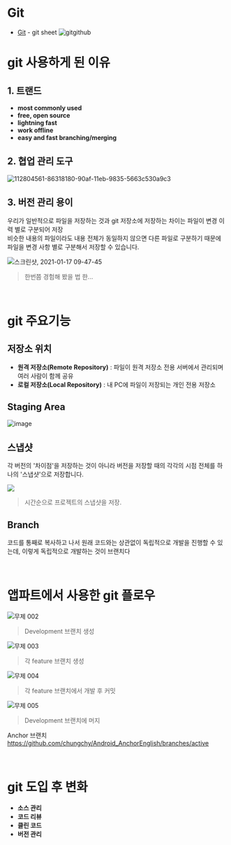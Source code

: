 # Git
* [Git](Git.md) - git sheet
![gitgithub](https://user-images.githubusercontent.com/53849793/112778449-8ade4180-907f-11eb-9d75-9d6df5984de9.png)

# git 사용하게 된 이유
## 1. 트랜드 
* **most commonly used** 
* **free, open source** 
* **lightning fast**
* **work offline**
* **easy and fast branching/merging**

## 2. 협업 관리 도구

![112804561-86318180-90af-11eb-9835-5663c530a9c3](https://user-images.githubusercontent.com/53849793/113097445-dafd0580-9231-11eb-8c40-7f25b86243b8.png)


## 3. 버전 관리 용이
우리가 일반적으로 파일을 저장하는 것과 git 저장소에 저장하는 차이는 파일이 변경 이력 별로 구분되어 저장<br>
비슷한 내용의 파일이라도 내용 전체가 동일하지 않으면 다른 파일로 구분하기 때문에 파일을 변경 사항 별로 구분해서 저장할 수 있습니다.<br>

![스크린샷, 2021-01-17 09-47-45](https://user-images.githubusercontent.com/53849793/112794747-59c33880-90a2-11eb-8efa-340709221176.png)

> 한번쯤 경험해 봤을 법 한...
> 
<br>

# git 주요기능
## 저장소 위치
* **원격 저장소(Remote Repository)** : 파일이 원격 저장소 전용 서버에서 관리되며 여러 사람이 함께 공유
* **로컬 저장소(Local Repository)** : 내 PC에 파일이 저장되는 개인 전용 저장소
 
## Staging Area

![image](https://user-images.githubusercontent.com/53849793/112796455-f2f34e80-90a4-11eb-9a47-4b1417652189.png)

## 스냅샷

각 버전의 '차이점'을 저장하는 것이 아니라 버전을 저장할 때의 각각의 시점 전체를 하나의 '스냅샷'으로 저장합니다.

<img src="https://git-scm.com/book/en/v2/images/snapshots.png">

> 시간순으로 프로젝트의 스냅샷을 저장.

## Branch

코드를 통째로 복사하고 나서 원래 코드와는 상관없이 독립적으로 개발을 진행할 수 있는데, 이렇게 독립적으로 개발하는 것이 브랜치다

<br>

# 앱파트에서 사용한 git 플로우

![무제 002](https://user-images.githubusercontent.com/53849793/112917727-41086080-913e-11eb-8c7a-59fead60230c.jpeg)
> Development 브랜치 생성

![무제 003](https://user-images.githubusercontent.com/53849793/112917780-5a111180-913e-11eb-8a46-c25b808b4375.jpeg)
> 각 feature 브랜치 생성

![무제 004](https://user-images.githubusercontent.com/53849793/112919032-2daac480-9141-11eb-8ded-c5d7dc0a83f0.jpeg)
> 각 feature 브랜치에서 개발 후 커밋

![무제 005](https://user-images.githubusercontent.com/53849793/112919049-37342c80-9141-11eb-9a23-001a24bc0b47.jpeg)
> Development 브랜치에 머지

Anchor 브랜치 https://github.com/chungchy/Android_AnchorEnglish/branches/active

<br>

# git 도입 후 변화
* **소스 관리**
* **코드 리뷰**
* **클린 코드**
* **버전 관리**
